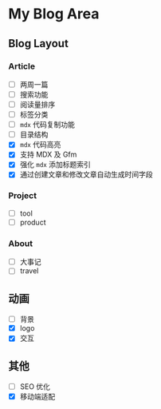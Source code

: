 # My Blog Area

## Blog Layout

### Article

- [ ] 两周一篇
- [ ] 搜索功能
- [ ] 阅读量排序
- [ ] 标签分类
- [ ] `mdx` 代码复制功能
- [ ] 目录结构
- [x] `mdx` 代码高亮
- [x] 支持 MDX 及 Gfm
- [x] 强化 `mdx` 添加标题索引
- [x] 通过创建文章和修改文章自动生成时间字段

### Project

- [ ] tool
- [ ] product

### About

- [ ] 大事记
- [ ] travel

## 动画

- [ ] 背景
- [x] logo
- [x] 交互

## 其他

- [ ] SEO 优化
- [x] 移动端适配

